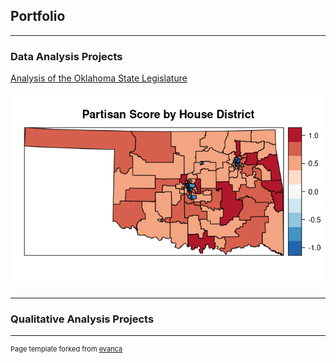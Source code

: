 ## Portfolio

---

### Data Analysis Projects

[Analysis of the Oklahoma State Legislature](images/Oklahoma-Partisan-Behavior-Analysis.html)

<img src="images/House Partisan Scores.png?raw=true"/>

---

### Qualitative Analysis Projects

---
<p style="font-size:11px">Page template forked from <a href="https://github.com/evanca/quick-portfolio">evanca</a></p>
<!-- Remove above link if you don't want to attibute -->
